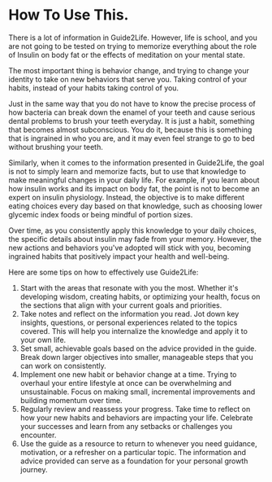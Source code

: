 # How To Use This. 
There is a lot of information in Guide2Life. However, life is school, and you are not going to be tested on trying to memorize everything about the role of Insulin on body fat or the effects of meditation on your mental state.

The most important thing is behavior change, and trying to change your identity to take on new behaviors that serve you. Taking control of your habits, instead of your habits taking control of you.

Just in the same way that you do not have to know the precise process of how bacteria can break down the enamel of your teeth and cause serious dental problems to brush your teeth everyday. It is just a habit, something that becomes almost subconscious. You do it, because this is something that is ingrained in who you are, and it may even feel strange to go to bed without brushing your teeth.

Similarly, when it comes to the information presented in Guide2Life, the goal is not to simply learn and memorize facts, but to use that knowledge to make meaningful changes in your daily life. For example, if you learn about how insulin works and its impact on body fat, the point is not to become an expert on insulin physiology. Instead, the objective is to make different eating choices every day based on that knowledge, such as choosing lower glycemic index foods or being mindful of portion sizes.

Over time, as you consistently apply this knowledge to your daily choices, the specific details about insulin may fade from your memory. However, the new actions and behaviors you've adopted will stick with you, becoming ingrained habits that positively impact your health and well-being.


Here are some tips on how to effectively use Guide2Life:

1. Start with the areas that resonate with you the most. Whether it's developing wisdom, creating habits, or optimizing your health, focus on the sections that align with your current goals and priorities.
2. Take notes and reflect on the information you read. Jot down key insights, questions, or personal experiences related to the topics covered. This will help you internalize the knowledge and apply it to your own life.
3. Set small, achievable goals based on the advice provided in the guide. Break down larger objectives into smaller, manageable steps that you can work on consistently. 
4. Implement one new habit or behavior change at a time. Trying to overhaul your entire lifestyle at once can be overwhelming and unsustainable. Focus on making small, incremental improvements and building momentum over time.
5. Regularly review and reassess your progress. Take time to reflect on how your new habits and behaviors are impacting your life. Celebrate your successes and learn from any setbacks or challenges you encounter.
6. Use the guide as a resource to return to whenever you need guidance, motivation, or a refresher on a particular topic. The information and advice provided can serve as a foundation for your personal growth journey.

